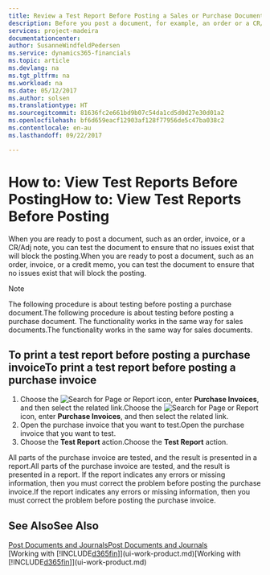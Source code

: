 ```yaml
---
title: Review a Test Report Before Posting a Sales or Purchase Document | Microsoft Docs
description: Before you post a document, for example, an order or a CR/Adj Note, you can test and review it to check for errors that might block posting.
services: project-madeira
documentationcenter: 
author: SusanneWindfeldPedersen
ms.service: dynamics365-financials
ms.topic: article
ms.devlang: na
ms.tgt_pltfrm: na
ms.workload: na
ms.date: 05/12/2017
ms.author: solsen
ms.translationtype: HT
ms.sourcegitcommit: 81636fc2e661bd9b07c54da1cd5d0d27e30d01a2
ms.openlocfilehash: bf6d659eacf12903af128f77956de5c47ba038c2
ms.contentlocale: en-au
ms.lasthandoff: 09/22/2017

---
```

# <a name="how-to-view-test-reports-before-posting"></a><span data-ttu-id="97f01-103">How to: View Test Reports Before Posting</span><span class="sxs-lookup"><span data-stu-id="97f01-103">How to: View Test Reports Before Posting</span></span>
<span data-ttu-id="97f01-104">When you are ready to post a document, such as an order, invoice, or a CR/Adj note, you can test the document to ensure that no issues exist that will block the posting.</span><span class="sxs-lookup"><span data-stu-id="97f01-104">When you are ready to post a document, such as an order, invoice, or a credit memo, you can test the document to ensure that no issues exist that will block the posting.</span></span>

> [!NOTE]  
>   <span data-ttu-id="97f01-105">The following procedure is about testing before posting a purchase document.</span><span class="sxs-lookup"><span data-stu-id="97f01-105">The following procedure is about testing before posting a purchase document.</span></span> <span data-ttu-id="97f01-106">The functionality works in the same way for sales documents.</span><span class="sxs-lookup"><span data-stu-id="97f01-106">The functionality works in the same way for sales documents.</span></span>

## <a name="to-print-a-test-report-before-posting-a-purchase-invoice"></a><span data-ttu-id="97f01-107">To print a test report before posting a purchase invoice</span><span class="sxs-lookup"><span data-stu-id="97f01-107">To print a test report before posting a purchase invoice</span></span>
1. <span data-ttu-id="97f01-108">Choose the ![Search for Page or Report](media/ui-search/search_small.png "Search for Page or Report icon") icon, enter **Purchase Invoices**, and then select the related link.</span><span class="sxs-lookup"><span data-stu-id="97f01-108">Choose the ![Search for Page or Report](media/ui-search/search_small.png "Search for Page or Report icon") icon, enter **Purchase Invoices**, and then select the related link.</span></span>
2. <span data-ttu-id="97f01-109">Open the purchase invoice that you want to test.</span><span class="sxs-lookup"><span data-stu-id="97f01-109">Open the purchase invoice that you want to test.</span></span>
3. <span data-ttu-id="97f01-110">Choose the **Test Report** action.</span><span class="sxs-lookup"><span data-stu-id="97f01-110">Choose the **Test Report** action.</span></span>  

<span data-ttu-id="97f01-111">All parts of the purchase invoice are tested, and the result is presented in a report.</span><span class="sxs-lookup"><span data-stu-id="97f01-111">All parts of the purchase invoice are tested, and the result is presented in a report.</span></span> <span data-ttu-id="97f01-112">If the report indicates any errors or missing information, then you must correct the problem before posting the purchase invoice.</span><span class="sxs-lookup"><span data-stu-id="97f01-112">If the report indicates any errors or missing information, then you must correct the problem before posting the purchase invoice.</span></span>

## <a name="see-also"></a><span data-ttu-id="97f01-113">See Also</span><span class="sxs-lookup"><span data-stu-id="97f01-113">See Also</span></span>
[<span data-ttu-id="97f01-114">Post Documents and Journals</span><span class="sxs-lookup"><span data-stu-id="97f01-114">Post Documents and Journals</span></span>](ui-post-documents-journals.md)  
<span data-ttu-id="97f01-115">[Working with [!INCLUDE[d365fin](includes/d365fin_md.md)]](ui-work-product.md)</span><span class="sxs-lookup"><span data-stu-id="97f01-115">[Working with [!INCLUDE[d365fin](includes/d365fin_md.md)]](ui-work-product.md)</span></span>


